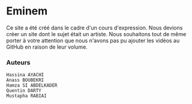 # Eminem
Ce site a été créé dans le cadre d'un cours d'expression. Nous devions créer un site dont le sujet était un artiste. Nous souhaitons tout de même porter à votre attention que nous n'avons pas pu ajouter les vidéos au GitHub en raison de leur volume.

### Auteurs
```
Hassina AYACHI
Anass BOUBEKRI
Hamza SI ABDELKADER
Quentin DARTY
Mustapha RABIAI

